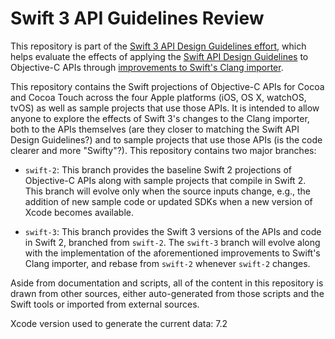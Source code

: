 # Swift 3 API Guidelines Review

This repository is part of the [Swift 3 API Design Guidelines effort](https://github.com/apple/swift-evolution/blob/master/README.md), which helps evaluate the effects of applying the [Swift API Design Guidelines](https://swift.org/documentation/api-design-guidelines/) to Objective-C APIs through [improvements to Swift's Clang importer](https://github.com/apple/swift-evolution/blob/master/proposals/0005-objective-c-name-translation.md).

This repository contains the Swift projections of Objective-C APIs for
Cocoa and Cocoa Touch across the four Apple platforms (iOS, OS X,
watchOS, tvOS) as well as sample projects that use those APIs. It is
intended to allow anyone to explore the effects of Swift 3's changes
to the Clang importer, both to the APIs themselves (are they closer to
matching the Swift API Design Guidelines?) and to sample projects that
use those APIs (is the code clearer and more "Swifty"?). This
repository contains two major branches:

* `swift-2`: This branch provides the baseline Swift 2 projections of Objective-C APIs along with sample projects that compile in Swift 2. This branch will evolve only when the source inputs change, e.g., the addition of new sample code or updated SDKs when a new version of Xcode becomes available.

* `swift-3`: This branch provides the Swift 3 versions of the APIs and code in Swift 2, branched from `swift-2`. The `swift-3` branch will evolve along with the implementation of the aforementioned improvements to Swift's Clang importer, and rebase from `swift-2` whenever `swift-2` changes.

Aside from documentation and scripts, all of the content in this
repository is drawn from other sources, either auto-generated from
those scripts and the Swift tools or imported from external sources.

Xcode version used to generate the current data: 7.2
